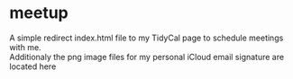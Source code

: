 # meetup
A simple redirect index.html file to my TidyCal page to schedule meetings with me.<br>Additionaly the png image files for my personal iCloud email signature are located here
